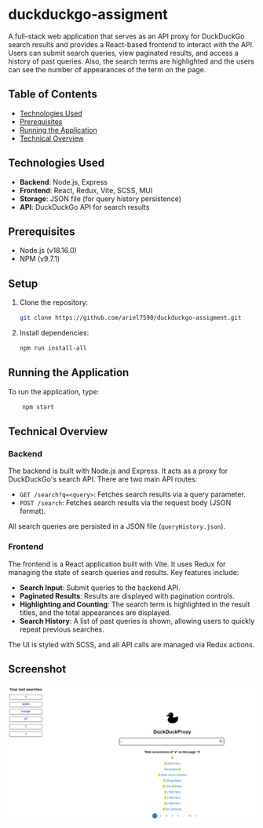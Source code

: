 # duckduckgo-assigment

A full-stack web application that serves as an API proxy for DuckDuckGo search results and provides a React-based frontend to interact with the API. Users can submit search queries, view paginated results, and access a history of past queries.
Also, the search terms are highlighted and the users can see the number of appearances of the term on the page.

## Table of Contents
- [Technologies Used](#technologies-used)
- [Prerequisites](#prerequisites)
- [Running the Application](#running-the-application)
- [Technical Overview](#technical-overview)

## Technologies Used
- **Backend**: Node.js, Express
- **Frontend**: React, Redux, Vite, SCSS, MUI
- **Storage**: JSON file (for query history persistence)
- **API**: DuckDuckGo API for search results

## Prerequisites
- Node.js (v18.16.0)
- NPM (v9.7.1)

## Setup

1. Clone the repository:
    ```bash
    git clone https://github.com/ariel7590/duckduckgo-assigment.git
    ```

2. Install dependencies:
    ```bash
    npm run install-all
    ```

## Running the Application

To run the application, type:

```bash
    npm start
  ```

## Technical Overview

### Backend
The backend is built with Node.js and Express. It acts as a proxy for DuckDuckGo's search API. There are two main API routes:
- `GET /search?q=<query>`: Fetches search results via a query parameter.
- `POST /search`: Fetches search results via the request body (JSON format).

All search queries are persisted in a JSON file (`queryHistory.json`).

### Frontend
The frontend is a React application built with Vite. It uses Redux for managing the state of search queries and results. Key features include:
- **Search Input**: Submit queries to the backend API.
- **Paginated Results**: Results are displayed with pagination controls.
- **Highlighting and Counting**: The search term is highlighted in the result titles, and the total appearances are displayed.
- **Search History**: A list of past queries is shown, allowing users to quickly repeat previous searches.

The UI is styled with SCSS, and all API calls are managed via Redux actions.

## Screenshot
![DuckDuckGoProxy](./client/src/assets/Screenshot.jpg)


